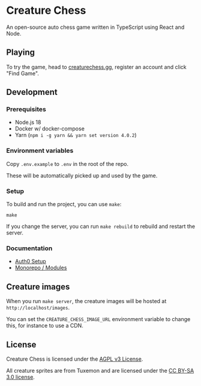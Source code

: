 # Creature Chess

An open-source auto chess game written in TypeScript using React and Node.

## Playing

To try the game, head to [creaturechess.gg](https://creaturechess.gg), register an account and click "Find Game".

## Development

### Prerequisites

- Node.js 18
- Docker w/ docker-compose
- Yarn (`npm i -g yarn && yarn set version 4.0.2`)

### Environment variables

Copy `.env.example` to `.env` in the root of the repo.

These will be automatically picked up and used by the game.

### Setup

To build and run the project, you can use `make`:

```shell
make
```

If you change the server, you can run `make rebuild` to rebuild and restart the server.

### Documentation

- [Auth0 Setup](docs/auth0.md)
- [Monorepo / Modules](docs/monorepo.md)

## Creature images

When you run `make server`, the creature images will be hosted at `http://localhost/images`.

You can set the `CREATURE_CHESS_IMAGE_URL` environment variable to change this, for instance to use a CDN.

## License

Creature Chess is licensed under the [AGPL v3 License](LICENSE).

All creature sprites are from Tuxemon and are licensed under the [CC BY-SA 3.0 license](https://creativecommons.org/licenses/by-sa/3.0/).
